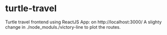 # turtle-travel

Turtle travel frontend using ReactJS App: on http://localhost:3000/
A slighty change in ./node_moduls./victory-line to plot the routes.
